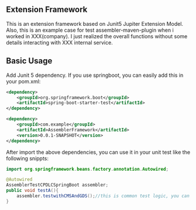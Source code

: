 ## Extension Framework
This is an extension framework based on Junit5 Jupiter Extension Model. 
Also, this is an example case for test assembler-maven-plugin when i worked in XXX(company). 
I just realized the overall functions without some details interacting with XXX internal service.

## Basic Usage
Add Junit 5 dependency. If you use springboot, you can easily add this in your pom.xml:
```xml
<dependency>
    <groupId>org.springframework.boot</groupId>
    <artifactId>spring-boot-starter-test</artifactId>
</dependency>

<dependency>
    <groupId>com.example</groupId>
    <artifactId>AssemblerFramework</artifactId>
    <version>0.0.1-SNAPSHOT</version>
</dependency>
```
After import the above dependencies, you can use it in your unit test like the following snippts:

```java
import org.springframework.beans.factory.annotation.Autowired;

@Autowired
AssemblerTestCPDLCSpringBoot assembler;
public void testA(){
    assembler.testwithCMSAndGDS();//this is common test logic, you can define some assertions
}
```

